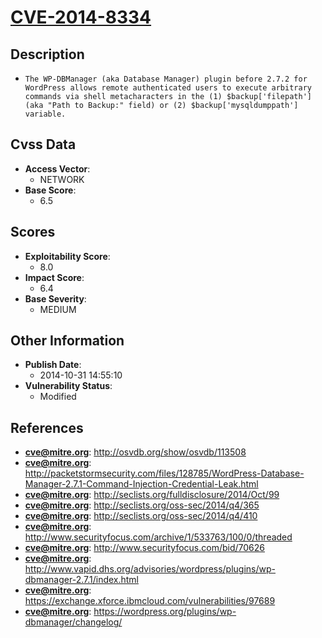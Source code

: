
# [CVE-2014-8334](http://osvdb.org/show/osvdb/113508)

## Description

- `The WP-DBManager (aka Database Manager) plugin before 2.7.2 for WordPress allows remote authenticated users to execute arbitrary commands via shell metacharacters in the (1) $backup['filepath'] (aka "Path to Backup:" field) or (2) $backup['mysqldumppath'] variable.`

## Cvss Data

- **Access Vector**:
  - NETWORK
- **Base Score**:
  - 6.5

## Scores

- **Exploitability Score**:
  - 8.0
- **Impact Score**:
  - 6.4
- **Base Severity**:
  - MEDIUM

## Other Information

- **Publish Date**:
  - 2014-10-31 14:55:10
- **Vulnerability Status**:
  - Modified

## References

- **cve@mitre.org**: http://osvdb.org/show/osvdb/113508
- **cve@mitre.org**: http://packetstormsecurity.com/files/128785/WordPress-Database-Manager-2.7.1-Command-Injection-Credential-Leak.html
- **cve@mitre.org**: http://seclists.org/fulldisclosure/2014/Oct/99
- **cve@mitre.org**: http://seclists.org/oss-sec/2014/q4/365
- **cve@mitre.org**: http://seclists.org/oss-sec/2014/q4/410
- **cve@mitre.org**: http://www.securityfocus.com/archive/1/533763/100/0/threaded
- **cve@mitre.org**: http://www.securityfocus.com/bid/70626
- **cve@mitre.org**: http://www.vapid.dhs.org/advisories/wordpress/plugins/wp-dbmanager-2.7.1/index.html
- **cve@mitre.org**: https://exchange.xforce.ibmcloud.com/vulnerabilities/97689
- **cve@mitre.org**: https://wordpress.org/plugins/wp-dbmanager/changelog/
